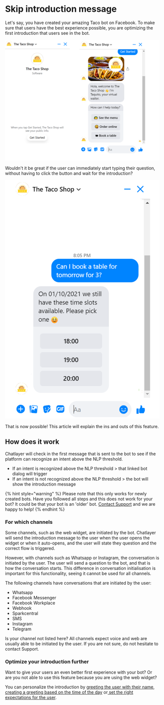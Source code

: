 # Skip introduction message

Let's say, you have created your amazing Taco bot on Facebook. To make sure that users have the best experience possible, you are optimizing the first introduction that users see in the bot.

![At the moment, users see the &apos;Get started&apos; button, and after clicking the introduction message shows. ](../.gitbook/assets/image%20%28664%29.png)

Wouldn't it be great if the user can immediately start typing their question, without having to click the button and wait for the introduction?

![With the new situation, where the user gets the information they need quicker!](../.gitbook/assets/taco2.png)

That is now possible! This article will explain the ins and outs of this feature.

## How does it work

Chatlayer will check in the first message that is sent to the bot to see if the platform can recognize an intent above the NLP threshold. 

* If an intent is recognized above the NLP threshold &gt; that linked bot dialog will trigger
* If an intent is not recognized above the NLP threshold &gt; the bot will show the introduction message 

{% hint style="warning" %}
Please note that this only works for newly created bots. Have you followed all steps and this does not work for your bot? It could be that your bot is an 'older' bot. [Contact Support](mailto:support@chatlayer.ai) and we are happy to help!
{% endhint %}

### For which channels

Some channels, such as the web widget, are initiated by the bot. Chatlayer will send the introduction message to the user when the user opens the widget or when it auto-opens, and the user will state they question and the correct flow is triggered. 

However, with channels such as Whatsapp or Instagram, the conversation is initiated by the user. The user will send a question to the bot, and that is how the conversation starts. This difference in conversation initialisation is important for this functionality, seeing it cannot be used for all channels.

The following channels have conversations that are initiated by the user:

* Whatsapp
* Facebook Messenger
* Facebook Workplace
* Webhook
* Sparkcentral
* SMS
* Instagram
* Telegram

Is your channel not listed here? All channels expect voice and web are usually able to be initiated by the user. If you are not sure, do not hesitate to contact Support. 

### Optimize your introduction further 

Want to give your users an even better first experience with your bot? Or are you not able to use this feature because you are using the web widget? 

You can personalize the introduction by [greeting the user with their name](https://docs.chatlayer.ai/tutorials-1/how-to-recognize-a-returning-bot-user), [creating a greeting based on the time of the day](https://docs.chatlayer.ai/tutorials-1/using-time-in-your-chatbot#examples) or[ set the right expectations for the user](https://docs.chatlayer.ai/tips-and-best-practices/what-makes-a-good-chatbot#2-set-the-right-expectations).



